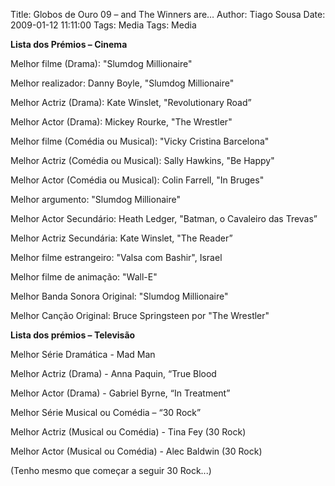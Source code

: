 Title: Globos de Ouro 09 – and The Winners are…
Author: Tiago Sousa
Date: 2009-01-12 11:11:00
Tags: Media
Tags: Media


**Lista dos Prémios – Cinema**  
  
Melhor filme (Drama): "Slumdog Millionaire"  
  
Melhor realizador: Danny Boyle, "Slumdog Millionaire"  
  
Melhor Actriz (Drama): Kate Winslet, "Revolutionary Road”   
  
Melhor Actor (Drama): Mickey Rourke, "The Wrestler"  
  
Melhor filme (Comédia ou Musical): "Vicky Cristina Barcelona"  
  
Melhor Actriz (Comédia ou Musical): Sally Hawkins, "Be Happy"  
  
Melhor Actor (Comédia ou Musical): Colin Farrell, "In Bruges"  
  
Melhor argumento: "Slumdog Millionaire"  
  
Melhor Actor Secundário: Heath Ledger, "Batman, o Cavaleiro das Trevas”  
  
Melhor Actriz Secundária: Kate Winslet, "The Reader”  
  
Melhor filme estrangeiro: "Valsa com Bashir", Israel  
  
Melhor filme de animação: "Wall-E"  
  
Melhor Banda Sonora Original: "Slumdog Millionaire"  
  
Melhor Canção Original: Bruce Springsteen por "The Wrestler"  
  
**Lista dos prémios – Televisão**  
  
Melhor Série Dramática - Mad Man   
  
Melhor Actriz (Drama) - Anna Paquin, “True Blood  
  
Melhor Actor (Drama) - Gabriel Byrne, “In Treatment”   
  
Melhor Série Musical ou Comédia – “30 Rock”   
  
Melhor Actriz (Musical ou Comédia) - Tina Fey (30 Rock)   
  
Melhor Actor (Musical ou Comédia) - Alec Baldwin (30 Rock)  
  
  
  
(Tenho mesmo que começar a seguir 30 Rock...)  
